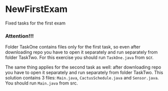 # NewFirstExam
Fixed tasks for the first exam

### Attention!!! 
Folder TaskOne contains files only for the first task, so even after downloading repo you have to open it separately and run separately from folder TaskTwo. 
For this exercise you should run `TaskOne.java` from scr. 

The same thing applies for the second task as well: after downloading repo you have to open it separately and run separately from folder TaskTwo. 
This solution contains 3 files: `Main.java`, `CactusSchedule.java` and `Sensor.java`. You should run `Main.java` from src.
